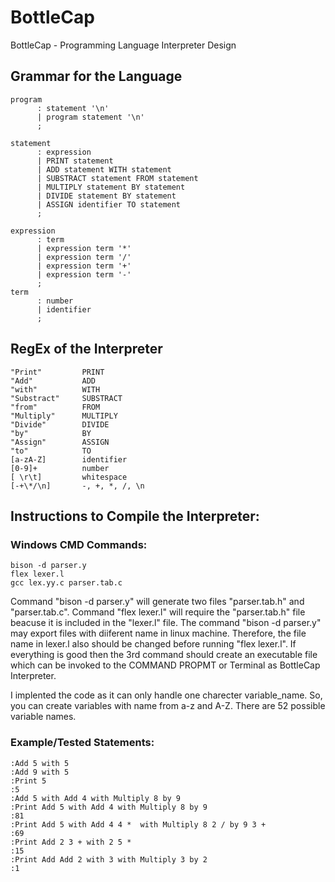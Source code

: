 # BottleCap
BottleCap - Programming Language Interpreter Design

## Grammar for the Language
```
program
      : statement '\n' 
      | program statement '\n'
      ;
      
statement
      : expression 
      | PRINT statement 
      | ADD statement WITH statement 
      | SUBSTRACT statement FROM statement 
      | MULTIPLY statement BY statement 
      | DIVIDE statement BY statement 
      | ASSIGN identifier TO statement  
      ;
      
expression
      : term
      | expression term '*'
      | expression term '/'
      | expression term '+'
      | expression term '-'
      ;
term
      : number
      | identifier
      ;
```

## RegEx of the Interpreter      
```
"Print"         PRINT
"Add"           ADD
"with"          WITH
"Substract"     SUBSTRACT
"from"          FROM
"Multiply"      MULTIPLY
"Divide"        DIVIDE
"by"            BY
"Assign"        ASSIGN
"to"            TO
[a-zA-Z]        identifier
[0-9]+          number
[ \r\t]         whitespace
[-+\*/\n]       -, +, *, /, \n
```


## Instructions to Compile the Interpreter:

### Windows CMD Commands:
```
bison -d parser.y  
flex lexer.l  
gcc lex.yy.c parser.tab.c
```
Command "bison -d parser.y" will generate two files "parser.tab.h" and "parser.tab.c". 
Command "flex lexer.l" will require the "parser.tab.h" file beacuse it is included in the "lexer.l" file.
The command "bison -d parser.y" may export files with diiferent name in linux machine. 
Therefore, the file name in lexer.l also should be changed before running "flex lexer.l".
If everything is good then the 3rd command should create an executable file which can be invoked to the COMMAND PROPMT or Terminal as BottleCap Interpreter.


I implented the code as it can only handle one charecter variable_name. So, you can create variables with name from a-z and A-Z. There are 52 possible variable names.

### Example/Tested Statements:
```
:Add 5 with 5 
:Add 9 with 5 
:Print 5 
:5 
:Add 5 with Add 4 with Multiply 8 by 9 
:Print Add 5 with Add 4 with Multiply 8 by 9 
:81 
:Print Add 5 with Add 4 4 *  with Multiply 8 2 / by 9 3 + 
:69 
:Print Add 2 3 + with 2 5 * 
:15 
:Print Add Add 2 with 3 with Multiply 3 by 2 
:1
```
